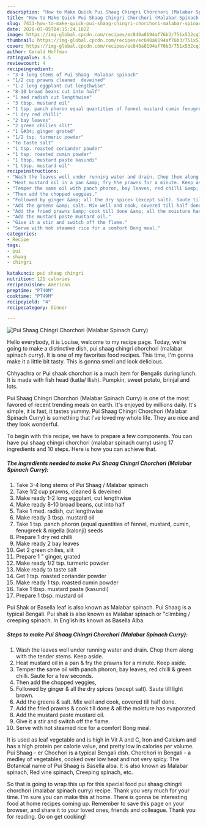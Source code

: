 ```yaml
---
description: "How to Make Quick Pui Shaag Chingri Chorchori (Malabar Spinach Curry)"
title: "How to Make Quick Pui Shaag Chingri Chorchori (Malabar Spinach Curry)"
slug: 7431-how-to-make-quick-pui-shaag-chingri-chorchori-malabar-spinach-curry
date: 2020-07-05T04:15:24.182Z
image: https://img-global.cpcdn.com/recipes/ec840a8194af76b3/751x532cq70/pui-shaag-chingri-chorchori-malabar-spinach-curry-recipe-main-photo.jpg
thumbnail: https://img-global.cpcdn.com/recipes/ec840a8194af76b3/751x532cq70/pui-shaag-chingri-chorchori-malabar-spinach-curry-recipe-main-photo.jpg
cover: https://img-global.cpcdn.com/recipes/ec840a8194af76b3/751x532cq70/pui-shaag-chingri-chorchori-malabar-spinach-curry-recipe-main-photo.jpg
author: Gerald Hoffman
ratingvalue: 4.5
reviewcount: 4
recipeingredient:
- "3-4 long stems of Pui Shaag  Malabar spinach"
- "1/2 cup prawns cleaned  deveined"
- "1-2 long eggplant cut lengthwise"
- "8-10 broad beans cut into half"
- "1 med radish cut lengthwise"
- "3 tbsp. mustard oil"
- "1 tsp. panch phoron equal quantities of fennel mustard cumin fenugreek  nigella kalonji seeds"
- "1 dry red chilli"
- "2 bay leaves"
- "2 green chilies slit"
- "1 &#34; ginger grated"
- "1/2 tsp. turmeric powder"
- "to taste salt"
- "1 tsp. roasted coriander powder"
- "1 tsp. roasted cumin powder"
- "1 tbsp. mustard paste kasundi"
- "1 tbsp. mustard oil"
recipeinstructions:
- "Wash the leaves well under running water and drain. Chop them along with the tender stems. Keep aside."
- "Heat mustard oil in a pan &amp; fry the prawns for a minute. Keep aside."
- "Temper the same oil with panch phoron, bay leaves, red chilli &amp; green chilli. Saute for a few seconds."
- "Then add the chopped veggies,"
- "Followed by ginger &amp; all the dry spices (except salt). Saute till light brown."
- "Add the greens &amp; salt. Mix well and cook, covered till half done."
- "Add the fried prawns &amp; cook till done &amp; all the moisture has evaporated."
- "Add the mustard paste mustard oil."
- "Give it a stir and switch off the flame."
- "Serve with hot steamed rice for a comfort Bong meal."
categories:
- Recipe
tags:
- pui
- shaag
- chingri

katakunci: pui shaag chingri 
nutrition: 121 calories
recipecuisine: American
preptime: "PT40M"
cooktime: "PT49M"
recipeyield: "4"
recipecategory: Dinner

---
```



![Pui Shaag Chingri Chorchori (Malabar Spinach Curry)](https://img-global.cpcdn.com/recipes/ec840a8194af76b3/751x532cq70/pui-shaag-chingri-chorchori-malabar-spinach-curry-recipe-main-photo.jpg)

Hello everybody, it is Louise, welcome to my recipe page. Today, we're going to make a distinctive dish, pui shaag chingri chorchori (malabar spinach curry). It is one of my favorites food recipes. This time, I'm gonna make it a little bit tasty. This is gonna smell and look delicious.

Chhyachra or Pui shaak chorchori is a much item for Bengalis during lunch. It is made with fish head (katla/ Ilish). Pumpkin, sweet potato, brinjal and lots.

Pui Shaag Chingri Chorchori (Malabar Spinach Curry) is one of the most favored of recent trending meals on earth. It's enjoyed by millions daily. It's simple, it is fast, it tastes yummy. Pui Shaag Chingri Chorchori (Malabar Spinach Curry) is something that I've loved my whole life. They are nice and they look wonderful.


To begin with this recipe, we have to prepare a few components. You can have pui shaag chingri chorchori (malabar spinach curry) using 17 ingredients and 10 steps. Here is how you can achieve that.

<!--inarticleads1-->

##### The ingredients needed to make Pui Shaag Chingri Chorchori (Malabar Spinach Curry):

1. Take 3-4 long stems of Pui Shaag / Malabar spinach
1. Take 1/2 cup prawns, cleaned &amp; deveined
1. Make ready 1-2 long eggplant, cut lengthwise
1. Make ready 8-10 broad beans, cut into half
1. Take 1 med. radish, cut lengthwise
1. Make ready 3 tbsp. mustard oil
1. Take 1 tsp. panch phoron (equal quantities of fennel, mustard, cumin, fenugreek &amp; nigella (kalonji) seeds
1. Prepare 1 dry red chilli
1. Make ready 2 bay leaves
1. Get 2 green chilies, slit
1. Prepare 1 &#34; ginger, grated
1. Make ready 1/2 tsp. turmeric powder
1. Make ready to taste salt
1. Get 1 tsp. roasted coriander powder
1. Make ready 1 tsp. roasted cumin powder
1. Take 1 tbsp. mustard paste (kasundi)
1. Prepare 1 tbsp. mustard oil


Pui Shak or Basella leaf is also known as Malabar spinach. Pui Shaag is a typical Bengali. Pui shak is also known as Malabar spinach or &#34;climbing / creeping spinach. In English its known as Basella Alba. 

<!--inarticleads2-->

##### Steps to make Pui Shaag Chingri Chorchori (Malabar Spinach Curry):

1. Wash the leaves well under running water and drain. Chop them along with the tender stems. Keep aside.
1. Heat mustard oil in a pan &amp; fry the prawns for a minute. Keep aside.
1. Temper the same oil with panch phoron, bay leaves, red chilli &amp; green chilli. Saute for a few seconds.
1. Then add the chopped veggies,
1. Followed by ginger &amp; all the dry spices (except salt). Saute till light brown.
1. Add the greens &amp; salt. Mix well and cook, covered till half done.
1. Add the fried prawns &amp; cook till done &amp; all the moisture has evaporated.
1. Add the mustard paste mustard oil.
1. Give it a stir and switch off the flame.
1. Serve with hot steamed rice for a comfort Bong meal.


It is used as leaf vegetable and is high in Vit A and C, Iron and Calcium and has a high protein per calorie value, and pretty low in calories per volume. Pui Shaag - er Chochori is a typical Bengali dish. Chorchori in Bengali - a medley of vegetables, cooked over low heat and not very spicy. The Botanical name of Pui Shaag is Basella alba. It is also known as Malabar spinach, Red vine spinach, Creeping spinach, etc. 

So that is going to wrap this up for this special food pui shaag chingri chorchori (malabar spinach curry) recipe. Thank you very much for your time. I'm sure you can make this at home. There is gonna be interesting food at home recipes coming up. Remember to save this page on your browser, and share it to your loved ones, friends and colleague. Thank you for reading. Go on get cooking!
